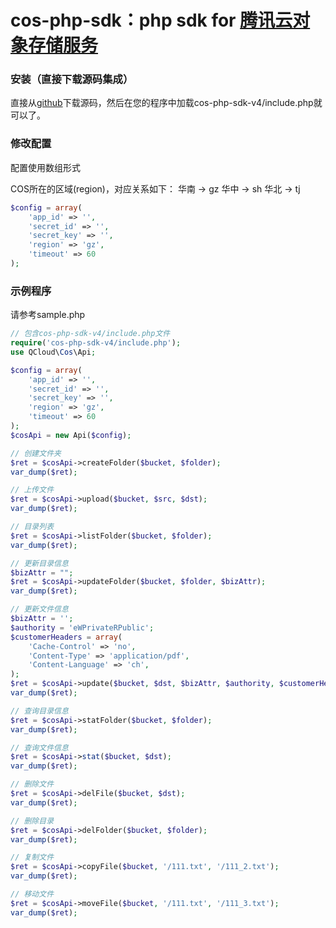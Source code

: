cos-php-sdk：php sdk for [腾讯云对象存储服务](https://www.qcloud.com/product/cos.html)
===================================================================================================

### 安装（直接下载源码集成）
直接从[github](https://github.com/tencentyun/cos-php-sdk-v4)下载源码，然后在您的程序中加载cos-php-sdk-v4/include.php就可以了。

### 修改配置
配置使用数组形式

COS所在的区域(region)，对应关系如下：
    华南  -> gz
    华中  -> sh
    华北  -> tj

```php
$config = array(
    'app_id' => '',
    'secret_id' => '',
    'secret_key' => '',
    'region' => 'gz',
    'timeout' => 60
);
```

### 示例程序
请参考sample.php

```php
// 包含cos-php-sdk-v4/include.php文件
require('cos-php-sdk-v4/include.php');
use QCloud\Cos\Api;

$config = array(
    'app_id' => '',
    'secret_id' => '',
    'secret_key' => '',
    'region' => 'gz',
    'timeout' => 60
);
$cosApi = new Api($config);

// 创建文件夹
$ret = $cosApi->createFolder($bucket, $folder);
var_dump($ret);

// 上传文件
$ret = $cosApi->upload($bucket, $src, $dst);
var_dump($ret);

// 目录列表
$ret = $cosApi->listFolder($bucket, $folder);
var_dump($ret);

// 更新目录信息
$bizAttr = "";
$ret = $cosApi->updateFolder($bucket, $folder, $bizAttr);
var_dump($ret);

// 更新文件信息
$bizAttr = '';
$authority = 'eWPrivateRPublic';
$customerHeaders = array(
    'Cache-Control' => 'no',
    'Content-Type' => 'application/pdf',
    'Content-Language' => 'ch',
);
$ret = $cosApi->update($bucket, $dst, $bizAttr, $authority, $customerHeaders);
var_dump($ret);

// 查询目录信息
$ret = $cosApi->statFolder($bucket, $folder);
var_dump($ret);

// 查询文件信息
$ret = $cosApi->stat($bucket, $dst);
var_dump($ret);

// 删除文件
$ret = $cosApi->delFile($bucket, $dst);
var_dump($ret);

// 删除目录
$ret = $cosApi->delFolder($bucket, $folder);
var_dump($ret);

// 复制文件
$ret = $cosApi->copyFile($bucket, '/111.txt', '/111_2.txt');
var_dump($ret);

// 移动文件
$ret = $cosApi->moveFile($bucket, '/111.txt', '/111_3.txt');
var_dump($ret);
```
